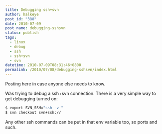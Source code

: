 ```yaml
---
title: Debugging ssh+svn
author: halkeye
post_id: "388"
date: 2010-07-09
post_name: debugging-sshsvn
status: publish
tags:
  - linux
  - debug
  - ssh
  - ssh+svn
  - svn
datetime: 2010-07-09T08:31:46+0800
permalink: /2010/07/08/debugging-sshsvn/index.html
---
```


Posting here in case anyone else needs to know.

Was trying to debug a ssh+svn connection. There is a very simple way to get debugging turned on:

```bash
$ export SVN_SSH="ssh -v "
$ svn checkout svn+ssh://
```

Any other ssh commands can be put in that env variable too, so ports and such.
